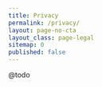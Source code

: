 ```yaml
---
title: Privacy
permalink: /privacy/
layout: page-no-cta
layout_class: page-legal
sitemap: 0
published: false
---
```

@todo